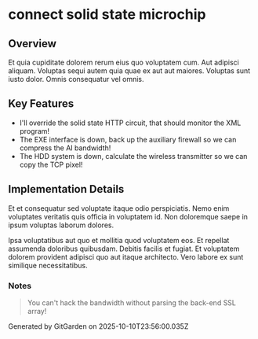# connect solid state microchip

## Overview
Et quia cupiditate dolorem rerum eius quo voluptatem cum. Aut adipisci aliquam. Voluptas sequi autem quia quae ex aut aut maiores. Voluptas sunt iusto dolor. Omnis consequatur vel omnis.

## Key Features
- I'll override the solid state HTTP circuit, that should monitor the XML program!
- The EXE interface is down, back up the auxiliary firewall so we can compress the AI bandwidth!
- The HDD system is down, calculate the wireless transmitter so we can copy the TCP pixel!

## Implementation Details
Et et consequatur sed voluptate itaque odio perspiciatis. Nemo enim voluptates veritatis quis officia in voluptatem id. Non doloremque saepe in ipsum voluptas laborum dolores.
 Ipsa voluptatibus aut quo et mollitia quod voluptatem eos. Et repellat assumenda doloribus quibusdam. Debitis facilis et fugiat. Et voluptatem dolorem provident adipisci quo aut itaque architecto. Vero labore ex sunt similique necessitatibus.

### Notes
> You can't hack the bandwidth without parsing the back-end SSL array!

Generated by GitGarden on 2025-10-10T23:56:00.035Z